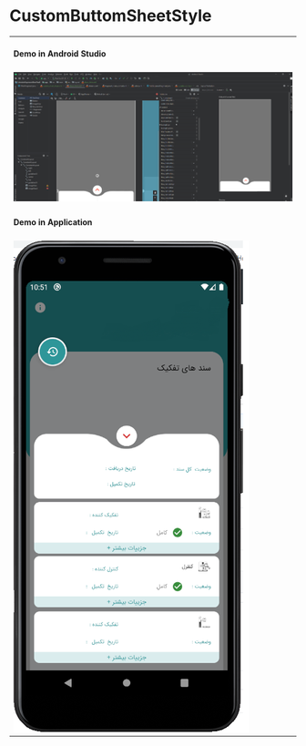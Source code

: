 
# CustomButtomSheetStyle



<table>
  <tr>
    <td><h4>Demo in Android Studio</h4></td>
    </tr>
    <tr>
       <td><img src="https://raw.githubusercontent.com/SamanSepahvand/CustomButtomSheetStyle/main/demo.png" ></td>
  </tr>
    <tr>
    <td><h4>Demo in Application</h4></td>   
    </tr>
    <tr>
       <td><img src="https://raw.githubusercontent.com/SamanSepahvand/CustomButtomSheetStyle/main/demo_app.png"></td>
    </tr>
  </table>



















